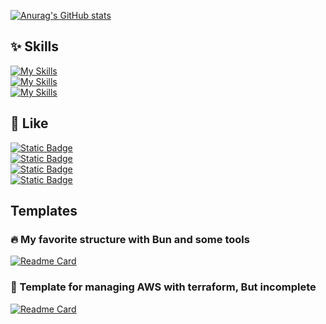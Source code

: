 [![Anurag's GitHub stats](https://github-readme-stats.vercel.app/api?username=kazeusagi&show_icons=true&theme=aura_dark)](https://github.com/kazeusagi)

## ✨ Skills

[![My Skills](https://skillicons.dev/icons?i=linux,aws,terraform,docker)](https://skillicons.dev)  
[![My Skills](https://skillicons.dev/icons?i=ts,bun,react,next,materialui,nestjs)](https://skillicons.dev)  
[![My Skills](https://skillicons.dev/icons?i=py,fastapi)](https://skillicons.dev)  

## 💖 Like

[![Static Badge](https://img.shields.io/badge/Bun-Very_fast_JS_runtime_and_more_tools_!-blue?logo=bun)](https://bun.sh/)  
[![Static Badge](https://img.shields.io/badge/Biome-Very_fast_Linter_and_Formatter_!-blue?logo=biome)](https://biomejs.dev/ja/)  
[![Static Badge](https://img.shields.io/badge/Lefthook-Simpler_and_Faster_Git_hooks_manager_!-blue?logo=lefthook&logoColor=red)](https://lefthook.dev/)  
[![Static Badge](https://img.shields.io/badge/👻Jotai-React--friendry_global_state_management_tool_!-blue)](https://jotai.org/)  

## Templates

### 🔥 My favorite structure with Bun and some tools

[![Readme Card](https://github-readme-stats.vercel.app/api/pin/?username=kazeusagi&repo=bun-devcontainer-template&theme=github_dark_dimmed)](https://github.com/kazeusagi/bun-devcontainer-template)


### 🚧 Template for managing AWS with terraform, But incomplete
[![Readme Card](https://github-readme-stats.vercel.app/api/pin/?username=kazeusagi&repo=terraform-aws-template&theme=github_dark_dimmed)](https://github.com/kazeusagi/bun-devcontainer-template)
